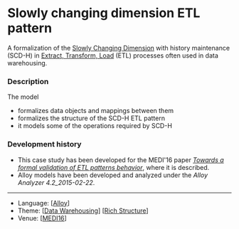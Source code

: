 # Slowly changing dimension ETL pattern

A formalization of the [Slowly Changing Dimension](https://en.wikipedia.org/wiki/Slowly_changing_dimension) with history maintenance (SCD-H) in [Extract, Transform, Load](https://en.wikipedia.org/wiki/Extract,_transform,_load) (ETL) processes often used in data warehousing.

### Description

The model
* formalizes data objects and mappings between them
* formalizes the structure of the SCD-H ETL pattern
* it models some of the operations required by SCD-H

### Development history

* This case study has been developed for the MEDI'16 paper *[Towards a formal validation of ETL patterns behavior](http://nmacedo.github.io/pubs.html#medi16)*, where it is described.
* Alloy models have been developed and analyzed under the *Alloy Analyzer 4.2_2015-02-22*.

---

* Language: [[Alloy](https://github.com/nmacedo/MSV/wiki/By-Language#alloy)]
* Theme: [[Data Warehousing](https://github.com/nmacedo/MSV/wiki/By-Theme#data-warehousing)] [[Rich Structure](https://github.com/nmacedo/MSV/wiki/By-Theme#rich-structure)]
* Venue: [[MEDI16](https://github.com/nmacedo/MSV/wiki/By-Venue#towards-a-formal-validation-of-etl-patterns-behavior)]
